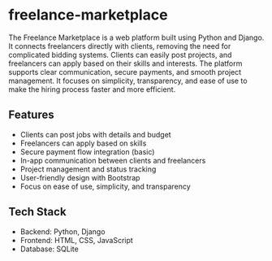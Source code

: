 # freelance-marketplace
The Freelance Marketplace is a web platform built using Python and Django. It connects freelancers directly with clients, removing the need for complicated bidding systems. Clients can easily post projects, and freelancers can apply based on their skills and interests. The platform supports clear communication, secure payments, and smooth project management. It focuses on simplicity, transparency, and ease of use to make the hiring process faster and more efficient.

## Features
- Clients can post jobs with details and budget
- Freelancers can apply based on skills
- Secure payment flow integration (basic)
- In-app communication between clients and freelancers
- Project management and status tracking
- User-friendly design with Bootstrap
- Focus on ease of use, simplicity, and transparency

## Tech Stack
- Backend: Python, Django
- Frontend: HTML, CSS, JavaScript
- Database: SQLite
